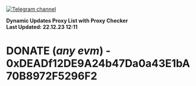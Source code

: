 [![Telegram channel](https://img.shields.io/endpoint?url=https://runkit.io/damiankrawczyk/telegram-badge/branches/master?url=https://t.me/n4z4v0d)](https://t.me/n4z4v0d) 

**Dynamic Updates Proxy List with Proxy Checker**  
**Last Updated: 22.12.23 12:11**

# DONATE (_any evm_) - 0xDEADf12DE9A24b47Da0a43E1bA70B8972F5296F2
